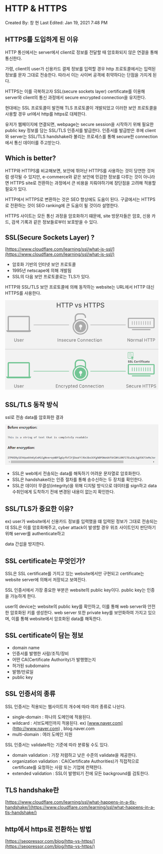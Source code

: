 # HTTP & HTTPS

Created By: 창 현
Last Edited: Jan 19, 2021 7:48 PM

## HTTPS를 도입하게 된 이유

HTTP 통신에서는 server에서 client로 정보를 전달할 때 암호화되지 않은 연결을 통해 통신한다.

가령, client의 user가 신용카드 결제 정보를 입력할 경우 http 프로토콜에서는 입력된 정보를 문자 그대로 전송한다. 따라서 이는 사이버 공격에 취약하다는 단점을 가지게 된다.

HTTPS는 이를 극복하고자 SSL(secure sockets layer) certificate를 이용해 server와 client의 통신 과정에서 secure encrypted connection을 유지한다. 

현대에는 SSL 프로토콜이 발전해 TLS 프로토콜이 개발되었고 이러한 보안 프로토콜을 사용할 경우 url에서 http를 https로 대체한다.

유저가 웹페이지에 연결되면, webpage는 secure session을 시작하기 위해 필요한 public key 정보를  담는 SSL/TLS 인증서를  발급한다. 인증서를 발급받은 후에 client와 server는 SSL/TLS handshake라 불리는 프로세스를 통해 secure한 connection에서 통신 데이터를 주고받는다.

## Which is better?

HTTP와 HTTPS를 비교해보면, 보안에 뛰어난 HTTPS를 사용하는 것이 당연한 것처럼 생각될 수 있지만, e-commerce와 같은 보안에 민감한 정보를 다루는 것이 아니라면 HTTPS site로 전환하는 과정에서 큰 비용을 치뤄야하기에 장단점을 고려해 적용할 필요가 있다.

HTTP에서 HTTPS로 변환하는 것은 SEO 향상에도 도움이 된다.  구글에서는 HTTPS로 전환하는 것이 SEO ranking에 큰 도움이 될 것이라 설명한다. 

HTTPS 사이트는 모든 통신 과정을 암호화하기 떄문에, site 방문자들은 암호, 신용 카드, 검색 기록과 같은 정보들로부터 보호받을 수 있다. 

## SSL(Secure Sockets Layer) ?

[https://www.cloudflare.com/learning/ssl/what-is-ssl/](https://www.cloudflare.com/learning/ssl/what-is-ssl/)

- 암호화 기반의 인터넷 보안 프로토콜
- 1995년 netscape에 의해 개발됨
- SSL의 다음 보안 프로토콜로는 TLS가 있다.

HTTP와 SSL/TLS 보안 프로토콜에 의해 동작하는 website는 URL에서 HTTP 대신 HTTPS를 사용한다.

![./Untitled.png](./Untitled.png)

## SSL/TLS 동작 방식

ssl로 전송 data를 암호화한 결과

![./Untitled%201.png](./Untitled%201.png)

- SSL은 web에서 전송되는 data를 해독하기 어려운 문자열로 암호화한다.
- SSL은 handshake라는 인증 절차를 통해 송수신하는 두 장치를 확인한다.
- SSL은 데이터 무결성(integrity)을 위해 디지털 방식으로 데이터를 sign하고 data 수취인에게 도착하기 전에 변경된 내용이 없는지 확인한다.

## SSL/TLS가 중요한 이유?

ex) user가 website에서 신용카드 정보를 입력했을 떄 입력된 정보가 그대로 전송되는데 SSL은 이를 암호화해주고, cyber attack이 발생할 경우 위조 사이트인지 판단하기 위해 server를 authenticate하고 

data 간섭을 방지한다.

## SSL certificate는 무엇인가?

SSL은 SSL certificate를 가지고 있는 website에서만 구현되고 certificate는 website server에 의해서 저장되고 보여진다.

SSL 인증서에서 가장 중요한 부분은 website의 public key이다. public key는 인증을 가능하게 한다.

user의 device는 website의 public key를 확인하고, 이를 통해 web server와 안전한 암호화된 키를 생성한다. web server 또한 private key를 보안화하여 가지고 있으며, 이를 통해 website에서 암호화된 data를 해독한다.

## SSL certificate이 담는 정보

- domain name
- 인증서를 발행한 사람/조직/장비
- 어떤 CA(Certificate Authority)가 발행했는지
- 허가된 subdomains
- 발행/만료일
- public key

## SSL 인증서의 종류

SSL 인증서는 적용되는 웹사이트의 개수에 따라 여러 종류로 나뉜다.

- single-domain : 하나의 도메인에 적용된다.
- wildcard : 서브도메인까지 적용된다. ex) [www.naver.com](http://www.naver.com) , blog.naver.com
- multi-domain : 여러 도메인 지원

SSL 인증서는 validate하는 기준에 따라 분류될 수도 있다.

- domain validation : 가장 저렴하고 낮은 수준의 validate을 제공한다.
- organization validation : CA(Certificate Authorities)가 직접적으로 certificate를 요청하는 사람 또는 기업에 컨택한다.
- extended validation : SSL이 발행되기 전에 모든 background를 검토한다.

## TLS handshake란

[https://www.cloudflare.com/learning/ssl/what-happens-in-a-tls-handshake/](https://www.cloudflare.com/learning/ssl/what-happens-in-a-tls-handshake/)

## http에서 https로 전환하는 방법

[https://seopressor.com/blog/http-vs-https/](https://seopressor.com/blog/http-vs-https/)
